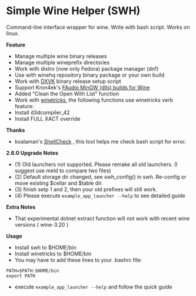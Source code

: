 # Simple Wine Helper (SWH)

 Command-line interface wrapper for wine. Write with bash script. Works on linux.

 **Feature**
* Manage multiple wine binary releases
* Manage multiple wineprefix directories
* Work with distro (now only Fedora) package manager (dnf)
* Use with winehq repository binary package or your own build
* Work with [DXVK](https://github.com/doitsujin/dxvk) binary release setup script
* Support Kron4ek's [FAudio MinGW (dlls) builds for Wine](https://github.com/Kron4ek/FAudio-Builds)
* Added "Clean the Open With List" function
* Work with [winetricks](https://wiki.winehq.org/Winetricks), the following functions use winetricks verb feature:
* Install d3dcompiler_42
* Install FULL XACT override

 **Thanks**
 * koalaman's [ShellCheck](https://github.com/koalaman/shellcheck) , this tool helps me check bash script for error.

 **2.6.0 Upgrade Notes**
* (1) Old launchers not supported. Please remake all old launchers. (I suggest use meld to compare two files)
* (2) Default storage dir changed, see swh_config() in swh. Re-config or move existing $cellar and $table dir.
* (3) finish setp 1 and 2, then your old prefixes will still work.
* (4) Please execute `example_app_launcher --help` to see detailed guide

 **Extra Notes**
* That experimental dotnet extract function will not work with recent wine versions ( wine-3.20 )

 **Usage**
* Install swh to $HOME/bin
* Install winetricks to $HOME/bin
* You may have to add these lines to your .bashrc file:
```
PATH=$PATH:$HOME/bin
export PATH
```
* execute `example_app_launcher --help` and follow the quick guide
